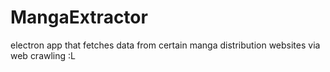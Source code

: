 # MangaExtractor
electron app that fetches data from certain manga distribution websites via web crawling :L
